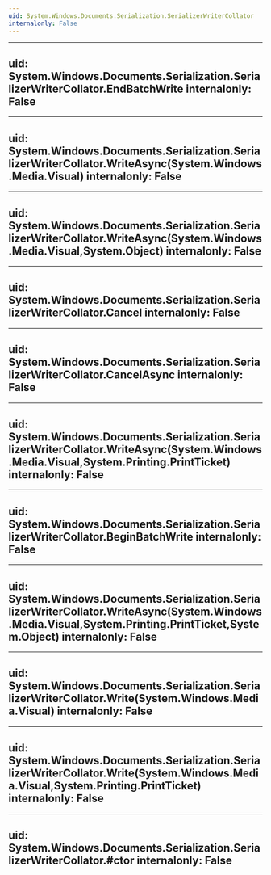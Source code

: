 ```yaml
---
uid: System.Windows.Documents.Serialization.SerializerWriterCollator
internalonly: False
---
```


---
uid: System.Windows.Documents.Serialization.SerializerWriterCollator.EndBatchWrite
internalonly: False
---

---
uid: System.Windows.Documents.Serialization.SerializerWriterCollator.WriteAsync(System.Windows.Media.Visual)
internalonly: False
---

---
uid: System.Windows.Documents.Serialization.SerializerWriterCollator.WriteAsync(System.Windows.Media.Visual,System.Object)
internalonly: False
---

---
uid: System.Windows.Documents.Serialization.SerializerWriterCollator.Cancel
internalonly: False
---

---
uid: System.Windows.Documents.Serialization.SerializerWriterCollator.CancelAsync
internalonly: False
---

---
uid: System.Windows.Documents.Serialization.SerializerWriterCollator.WriteAsync(System.Windows.Media.Visual,System.Printing.PrintTicket)
internalonly: False
---

---
uid: System.Windows.Documents.Serialization.SerializerWriterCollator.BeginBatchWrite
internalonly: False
---

---
uid: System.Windows.Documents.Serialization.SerializerWriterCollator.WriteAsync(System.Windows.Media.Visual,System.Printing.PrintTicket,System.Object)
internalonly: False
---

---
uid: System.Windows.Documents.Serialization.SerializerWriterCollator.Write(System.Windows.Media.Visual)
internalonly: False
---

---
uid: System.Windows.Documents.Serialization.SerializerWriterCollator.Write(System.Windows.Media.Visual,System.Printing.PrintTicket)
internalonly: False
---

---
uid: System.Windows.Documents.Serialization.SerializerWriterCollator.#ctor
internalonly: False
---
